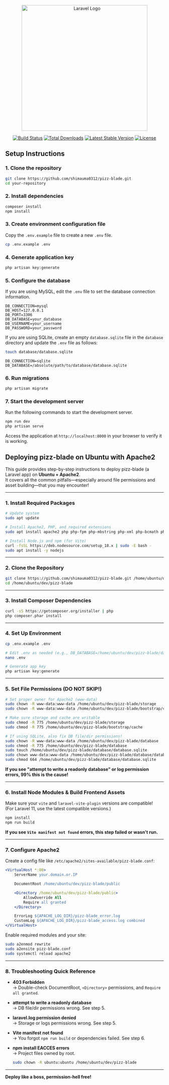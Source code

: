 <p align="center"><a href="https://laravel.com" target="_blank"><img src="https://raw.githubusercontent.com/laravel/art/master/logo-lockup/5%20SVG/2%20CMYK/1%20Full%20Color/laravel-logolockup-cmyk-red.svg" width="400" alt="Laravel Logo"></a></p>

<p align="center">
<a href="https://github.com/laravel/framework/actions"><img src="https://github.com/laravel/framework/workflows/tests/badge.svg" alt="Build Status"></a>
<a href="https://packagist.org/packages/laravel/framework"><img src="https://img.shields.io/packagist/dt/laravel/framework" alt="Total Downloads"></a>
<a href="https://packagist.org/packages/laravel/framework"><img src="https://img.shields.io/packagist/v/laravel/framework" alt="Latest Stable Version"></a>
<a href="https://packagist.org/packages/laravel/framework"><img src="https://img.shields.io/packagist/l/laravel/framework" alt="License"></a>
</p>

## Setup Instructions

### 1. Clone the repository

```bash
git clone https://github.com/shimauma0312/pizz-blade.git
cd your-repository
```

### 2. Install dependencies

```bash
composer install
npm install
```

### 3. Create environment configuration file

Copy the `.env.example` file to create a new `.env` file.

```bash
cp .env.example .env
```

### 4. Generate application key

```bash
php artisan key:generate
```

### 5. Configure the database

If you are using MySQL, edit the `.env` file to set the database connection information.

```dotenv
DB_CONNECTION=mysql
DB_HOST=127.0.0.1
DB_PORT=3306
DB_DATABASE=your_database
DB_USERNAME=your_username
DB_PASSWORD=your_password
```

If you are using SQLite, create an empty `database.sqlite` file in the `database` directory and update the `.env` file as follows:

```bash
touch database/database.sqlite
```

```dotenv
DB_CONNECTION=sqlite
DB_DATABASE=/absolute/path/to/database/database.sqlite
```

### 6. Run migrations

```bash
php artisan migrate
```

### 7. Start the development server

Run the following commands to start the development server.

```bash
npm run dev
php artisan serve
```

Access the application at `http://localhost:8000` in your browser to verify it is working.

## Deploying pizz-blade on Ubuntu with Apache2

This guide provides step-by-step instructions to deploy pizz-blade (a Laravel app) on **Ubuntu + Apache2**.  
It covers all the common pitfalls—especially around file permissions and asset building—that you may encounter!

---

### 1. Install Required Packages

```bash
# Update system
sudo apt update

# Install Apache2, PHP, and required extensions
sudo apt install apache2 php php-fpm php-mbstring php-xml php-bcmath php-zip php-curl php-sqlite3 unzip git curl

# Install Node.js and npm (for Vite)
curl -fsSL https://deb.nodesource.com/setup_18.x | sudo -E bash -
sudo apt install -y nodejs
```

---

### 2. Clone the Repository

```bash
git clone https://github.com/shimauma0312/pizz-blade.git /home/ubuntu/dev/pizz-blade
cd /home/ubuntu/dev/pizz-blade
```

---

### 3. Install Composer Dependencies

```bash
curl -sS https://getcomposer.org/installer | php
php composer.phar install
```

---

### 4. Set Up Environment

```bash
cp .env.example .env

# Edit .env as needed (e.g., DB_DATABASE=/home/ubuntu/dev/pizz-blade/database/database.sqlite)
nano .env

# Generate app key
php artisan key:generate
```

---

### 5. Set File Permissions (DO NOT SKIP!)

```bash
# Set proper owner for Apache2 (www-data)
sudo chown -R www-data:www-data /home/ubuntu/dev/pizz-blade/storage
sudo chown -R www-data:www-data /home/ubuntu/dev/pizz-blade/bootstrap/cache

# Make sure storage and cache are writable
sudo chmod -R 775 /home/ubuntu/dev/pizz-blade/storage
sudo chmod -R 775 /home/ubuntu/dev/pizz-blade/bootstrap/cache

# If using SQLite, also fix DB file/dir permissions!
sudo chown -R www-data:www-data /home/ubuntu/dev/pizz-blade/database
sudo chmod -R 775 /home/ubuntu/dev/pizz-blade/database
sudo touch /home/ubuntu/dev/pizz-blade/database/database.sqlite
sudo chown www-data:www-data /home/ubuntu/dev/pizz-blade/database/database.sqlite
sudo chmod 664 /home/ubuntu/dev/pizz-blade/database/database.sqlite
```
**If you see "attempt to write a readonly database" or log permission errors, 99% this is the cause!**

---

### 6. Install Node Modules & Build Frontend Assets

Make sure your `vite` and `laravel-vite-plugin` versions are compatible!  
(For Laravel 11, use the latest compatible versions.)

```bash
npm install
npm run build
```
**If you see `Vite manifest not found` errors, this step failed or wasn't run.**

---

### 7. Configure Apache2

Create a config file like `/etc/apache2/sites-available/pizz-blade.conf`:

```apache
<VirtualHost *:80>
    ServerName your.domain.or.IP

    DocumentRoot /home/ubuntu/dev/pizz-blade/public

    <Directory /home/ubuntu/dev/pizz-blade/public>
        AllowOverride All
        Require all granted
    </Directory>

    ErrorLog ${APACHE_LOG_DIR}/pizz-blade_error.log
    CustomLog ${APACHE_LOG_DIR}/pizz-blade_access.log combined
</VirtualHost>
```

Enable required modules and your site:

```bash
sudo a2enmod rewrite
sudo a2ensite pizz-blade.conf
sudo systemctl reload apache2
```

---

### 8. Troubleshooting Quick Reference

- **403 Forbidden**  
  → Double-check DocumentRoot, `<Directory>` permissions, and `Require all granted`.

- **attempt to write a readonly database**  
  → DB file/dir permissions wrong. See step 5.

- **laravel.log permission denied**  
  → Storage or logs permissions wrong. See step 5.

- **Vite manifest not found**  
  → You forgot `npm run build` or dependencies failed. See step 6.

- **npm install EACCES errors**  
  → Project files owned by root.  
  ```bash
  sudo chown -R ubuntu:ubuntu /home/ubuntu/dev/pizz-blade
  ```

---

**Deploy like a boss, permission-hell free!**

